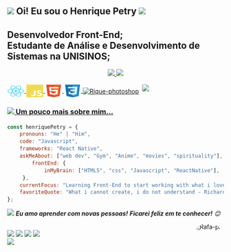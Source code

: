 <h2><img src="https://media4.giphy.com/media/2DsBnF1sYl444gpEmw/giphy.gif?cid=790b7611052f058b14c502f9d72e4f822b77ccf881d6290b&rid=giphy.gif&ct=s" width="30"/> Oi! Eu sou o Henrique Petry <img src="https://media0.giphy.com/media/axbcxcNThrlte/giphy.gif?cid=790b761101192aa6a41ba3e81dab18ec9a923ed90eb06cd0&rid=giphy.gif&ct=s" width="50"></h2>


Desenvolvedor Front-End; <br>
Estudante de Análise e Desenvolvimento de Sistemas na UNISINOS;
----------
<div align="center"><a href="https://github.com/HenriquePetry"><img height="150em" src="https://github-readme-stats.vercel.app/api?username=HenriquePetry&show_icons=true&theme=dark&include_all_commits=true&count_private=true&title_color=F9B041&text_color=F9B041&icon_color=F9B041"/>


  
<img height="150em" src="https://github-readme-stats.vercel.app/api/top-langs/?username=HenriquePetry&layout=compact&langs_count=7&theme=dark"/>
</div>
  
  <div style="display: inline_block"><br>
  <img align="center" alt="Rique-REACT" height="30" width="40" src="https://raw.githubusercontent.com/devicons/devicon/master/icons/react/react-original.svg">
  <img align="center" alt="Rique-js" height="30" width="40" src="https://raw.githubusercontent.com/devicons/devicon/master/icons/javascript/javascript-plain.svg">
  <img align="center" alt="Rique-html5" height="30" width="40" src="https://raw.githubusercontent.com/devicons/devicon/master/icons/html5/html5-original.svg">
  <img align="center" alt="Rique-css" height="30" width="40" src="https://raw.githubusercontent.com/devicons/devicon/master/icons/css3/css3-original.svg">
  <img align="center" alt="Rique-photoshop" height="30" width="40" ink rel="stylesheet" src="https://cdn.jsdelivr.net/gh/devicons/devicon/icons/photoshop/photoshop-line.svg" /><img align='right' src="https://media3.giphy.com/media/tuCFp8rod0x3O/giphy.gif?cid=790b7611b1e0f64a9b5c1101b66f9e1be279a09e82ff3798&rid=giphy.gif&ct=g" width="190">
    
    
    
   ### <img src="https://media2.giphy.com/media/GFtsjaDVJnoNa/giphy.gif?cid=790b76118b7f2d2abf48c1be80d29a47f504f80799fe5da7&rid=giphy.gif&ct=s" width="50"> Um pouco mais sobre mim...
    
```javascript
const henriquePetry = {
    pronouns: "He" | "Him",
    code: "Javascript",
    frameworks: "React Native",
    askMeAbout: ["web dev", "Gym", "Anime", "movies", "spirituality"],
        frontEnd: {
            inMyBrain: ["HTML5", "css", "Javascript", "ReactNative"],
     },
    currentFocus: "Learning Front-End to start working with what i love! (developing frontend solutions)",
    favoriteQuote: "What i cannot create, i do not understand - Richard Feymann"
};
```
<img src="https://media3.giphy.com/media/fq7ksXlYF9puqBC5a0/giphy.gif?cid=790b7611b8813c66072437b5fb5138fdaaedb3b3135ec27a&rid=giphy.gif&ct=s" width="60"> <em><b> Eu amo aprender com novas pessoas!</b> <b>Ficarei feliz em te conhecer!</b> 😊</em> 
    
 

  <img align="right" alt="Rafa-pic" height="150" style="border-radius:50px;" src="https://scontent-gru2-2.cdninstagram.com/v/t51.2885-15/242598009_258806462805642_1565761463686317679_n.jpg?stp=dst-jpg_e35&_nc_ht=scontent-gru2-2.cdninstagram.com&_nc_cat=106&_nc_ohc=JhA2m3xijRgAX-REQGM&edm=ALQROFkBAAAA&ccb=7-4&ig_cache_key=MjY2ODAyMDkzMTYzOTQzNDY3NA%3D%3D.2-ccb7-4&oh=00_AT9Epj9ptqdBh-4FjY2i5QCyURY5ae_CdMeiBj4B4NraUw&oe=62780FDC&_nc_sid=30a2ef">
</div>
  
  ##
<div> 
 <a href="https://wa.me/5551996290507" target="_blank"><img src="https://img.shields.io/badge/WhatsApp-25D366?style=for-the-badge&logo=whatsapp&logoColor=white" target="_blank"></a>
  <a href="https://www.instagram.com/henrique.petry/" target="_blank"><img src="https://img.shields.io/badge/-Instagram-%23E4405F?style=for-the-badge&logo=instagram&logoColor=white" target="_blank"></a>
  <a href = "mailto:henriquepetry01@gmail.com"><img src="https://img.shields.io/badge/-Gmail-%23333?style=for-the-badge&logo=gmail&logoColor=white" target="_blank"></a>
  <a href="https://www.linkedin.com/in/henriquepetry/" target="_blank"><img src="https://img.shields.io/badge/-LinkedIn-%230077B5?style=for-the-badge&logo=linkedin&logoColor=white" target="_blank"></a> 
  <br>
  <a href="https://www.behance.net/henriquepetry" target="_blank"><img src="https://aleen42.github.io/badges/src/photoshop.svg" target="_blank"></a> 
  
  
